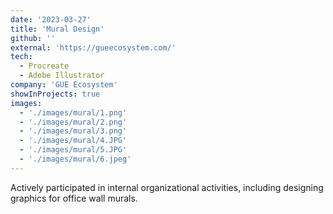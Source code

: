 ```yaml
---
date: '2023-03-27'
title: 'Mural Design'
github: ''
external: 'https://gueecosystem.com/'
tech:
  - Procreate
  - Adobe Illustrator
company: 'GUE Ecosystem'
showInProjects: true
images: 
  - './images/mural/1.png'
  - './images/mural/2.png'
  - './images/mural/3.png'
  - './images/mural/4.JPG'
  - './images/mural/5.JPG'
  - './images/mural/6.jpeg'
---
```


Actively participated in internal organizational activities, including designing graphics for office wall murals.
